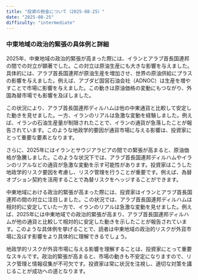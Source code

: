 ```yaml
---
title: "投資の税金について（2025-08-25）"
date: "2025-08-25"
difficulty: "intermediate"
---
```


### 中東地域の政治的緊張の具体例と詳細

2025年、中東地域の政治的緊張が高まった際には、イランとアラブ首長国連邦の間での対立が顕著でした。この対立は原油生産にも大きな影響を与えました。具体的には、アラブ首長国連邦が原油生産を増加させ、世界の原油供給にプラスの影響を与えました。例えば、アブダビ国営石油会社（ADNOC）は生産を増やすことで市場に影響を与えました。この動きは原油価格の変動にもつながり、外国為替市場でも影響を及ぼしました。

この状況により、アラブ首長国連邦ディルハムは他の中東通貨と比較して安定した動きを見せました。一方、イランのリアルは急激な変動を経験しました。例えば、イランの石油生産量が制限されたことで、イランの通貨が急落したことが報告されています。このような地政学的要因が通貨市場に与える影響は、投資家にとって重要な要素となります。

さらに、2025年にはイランとサウジアラビアの間での緊張が高まると、原油価格が急騰しました。このような状況下では、アラブ首長国連邦ディルハムやイランのリアルなどの通貨が急激な変動を示す可能性があります。投資家はこうした地政学的リスク要因を考慮し、リスク管理を行うことが重要です。例えば、為替オプション契約を活用することで為替リスクをヘッジすることができます。

中東地域における政治的緊張が高まった際には、投資家はイランとアラブ首長国連邦の間の対立に注目しました。この状況では、アラブ首長国連邦ディルハムは相対的に安定していた一方で、イランのリアルは急激な変動を見せました。例えば、2025年には中東地域での政治的緊張が高まり、アラブ首長国連邦ディルハムが他の通貨と比較して相対的に安定した動きを示したことが報告されています。このような具体例を挙げることで、読者は中東地域の政治的リスクが外貨市場に及ぼす影響をより具体的に理解できるでしょう。

地政学的リスクが外貨市場に与える影響を理解することは、投資家にとって重要なスキルです。政治的緊張が高まると、市場の動きも不安定になりますので、リスク管理と情報収集が不可欠です。投資家は常に状況を注視し、適切な対策を講じることが成功への道となります。
